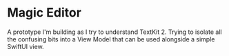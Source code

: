 # Magic Editor

A prototype I'm building as I try to understand TextKit 2. Trying to isolate all the confusing bits into a View Model that can be used alongside a simple SwiftUI view.
